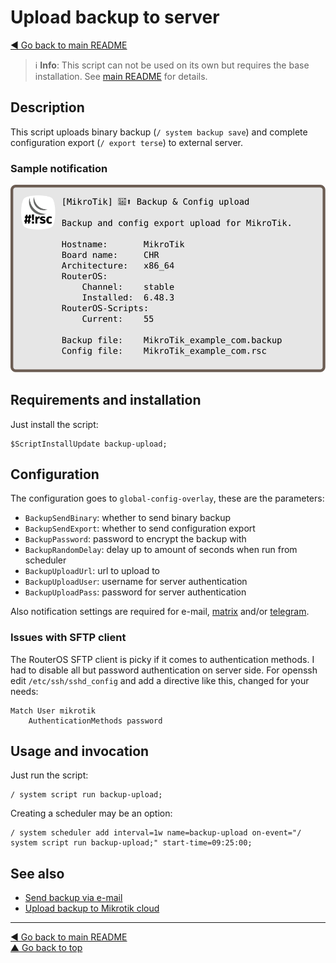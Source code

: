 Upload backup to server
=======================

[◀ Go back to main README](../README.md)

> ℹ️ **Info**: This script can not be used on its own but requires the base
> installation. See [main README](../README.md) for details.

Description
-----------

This script uploads binary backup (`/ system backup save`) and complete
configuration export (`/ export terse`) to external server.

### Sample notification

![backup-upload notification](backup-upload.d/notification.svg)

Requirements and installation
-----------------------------

Just install the script:

    $ScriptInstallUpdate backup-upload;

Configuration
-------------

The configuration goes to `global-config-overlay`, these are the parameters:

* `BackupSendBinary`: whether to send binary backup
* `BackupSendExport`: whether to send configuration export
* `BackupPassword`: password to encrypt the backup with
* `BackupRandomDelay`: delay up to amount of seconds when run from scheduler
* `BackupUploadUrl`: url to upload to
* `BackupUploadUser`: username for server authentication
* `BackupUploadPass`: password for server authentication

Also notification settings are required for e-mail,
[matrix](mod/notification-matrix.md) and/or
[telegram](mod/notification-telegram.md).

### Issues with SFTP client

The RouterOS SFTP client is picky if it comes to authentication methods.
I had to disable all but password authentication on server side. For openssh
edit `/etc/ssh/sshd_config` and add a directive like this, changed for your
needs:

    Match User mikrotik
        AuthenticationMethods password

Usage and invocation
--------------------

Just run the script:

    / system script run backup-upload;

Creating a scheduler may be an option:

    / system scheduler add interval=1w name=backup-upload on-event="/ system script run backup-upload;" start-time=09:25:00;

See also
--------

* [Send backup via e-mail](backup-email.md)
* [Upload backup to Mikrotik cloud](backup-cloud.md)

---
[◀ Go back to main README](../README.md)  
[▲ Go back to top](#top)
